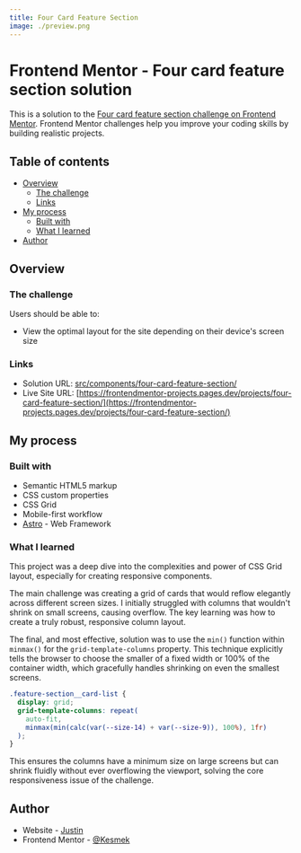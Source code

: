 ```yaml
---
title: Four Card Feature Section
image: ./preview.png
---
```


# Frontend Mentor - Four card feature section solution

This is a solution to the
[Four card feature section challenge on Frontend Mentor](https://www.frontendmentor.io/challenges/four-card-feature-section-weK1eFYK).
Frontend Mentor challenges help you improve your coding skills by building
realistic projects.

## Table of contents

- [Overview](#overview)
  - [The challenge](#the-challenge)
  - [Links](#links)
- [My process](#my-process)
  - [Built with](#built-with)
  - [What I learned](#what-i-learned)
- [Author](#author)

## Overview

### The challenge

Users should be able to:

- View the optimal layout for the site depending on their device's screen size

### Links

- Solution URL:
  [src/components/four-card-feature-section/](src/components/four-card-feature-section/)
- Live Site URL:
  [https://frontendmentor-projects.pages.dev/projects/four-card-feature-section/](https://frontendmentor-projects.pages.dev/projects/four-card-feature-section/)

## My process

### Built with

- Semantic HTML5 markup
- CSS custom properties
- CSS Grid
- Mobile-first workflow
- [Astro](https://astro.build/) - Web Framework

### What I learned

This project was a deep dive into the complexities and power of CSS Grid layout,
especially for creating responsive components.

The main challenge was creating a grid of cards that would reflow elegantly
across different screen sizes. I initially struggled with columns that wouldn't
shrink on small screens, causing overflow. The key learning was how to create a
truly robust, responsive column layout.

The final, and most effective, solution was to use the `min()` function within
`minmax()` for the `grid-template-columns` property. This technique explicitly
tells the browser to choose the smaller of a fixed width or 100% of the
container width, which gracefully handles shrinking on even the smallest
screens.

```css
.feature-section__card-list {
  display: grid;
  grid-template-columns: repeat(
    auto-fit,
    minmax(min(calc(var(--size-14) + var(--size-9)), 100%), 1fr)
  );
}
```

This ensures the columns have a minimum size on large screens but can shrink
fluidly without ever overflowing the viewport, solving the core responsiveness
issue of the challenge.

## Author

- Website - [Justin](https://justin-scopelleti.com/)
- Frontend Mentor - [@Kesmek](https://www.frontendmentor.io/profile/Kesmek)
